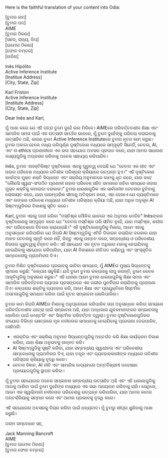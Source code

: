 Here is the faithful translation of your content into Odia:

[ତୁମର ନାମ]  
[ତୁମର ପଦ]  
AIME  
[ତୁମର ଠିକଣା]  
[ସହର, ରାଜ୍ୟ, ଜିପ]  
[ଇମେଲ ଠିକଣା]  
[ଫୋନ ନମ୍ବର]  
[ତାରିଖ]  

Inês Hipólito  
Active Inference Institute  
[Institue Address]  
[City, State, Zip]  

Karl Friston  
Active Inference Institute  
[Institute Address]  
[City, State, Zip]  

Dear Inês and Karl,

ମୁଁ ଆଶା କରେ ଯେ ଏହି ପତ୍ର ତୁମେ ଦୁହେଁ ଭଲ ମିଳିବେ। AIMEରେ ପରିବର୍ତ୍ତନଶୀଳ ଶିକ୍ଷା ଏବଂ ସାମାଜିକ ସମତା ପାଇଁ ଏକ ଉତ୍ସାହୀ ସମର୍ଥକ ଭାବରେ, ମୁଁ ତୁମେ ଦୁହେଁଙ୍କୁ ପରିଚୟ କରାଇବାକୁ ଉତ୍ସାହିତ ଅଛି, କାରଣ ତୁମେ Active Inference Instituteରେ ତୁମର ନୂତନ କାମ କରୁଛ। ତୁମର ଅଲଗା ହେଲେ ମଧ୍ୟ ପରିପୂର୍ଣ୍ଣ ଦୃଷ୍ଟିକୋଣ ମଧ୍ୟରେ ସମ୍ପୃକ୍ତି ସିନେର୍ଜି, ଚେତନା, AI, ଏବଂ ନା ethics ପ୍ରଣାଳୀରେ ଏକ ଭଲ ସହଯୋଗ ଅବସର ପ୍ରଦାନ କରେ, ଯାହା ଆମର ସାଧାରଣ ଲକ୍ଷ୍ୟଗୁଡିକୁ ଅଗ୍ରସର କରିବାକୁ ଅନେକ ସାହାଯ୍ୟ କରିପାରିବ।

Inês, ତୁମର ଏନାକ୍ଟିଭିଷ୍ଟ ଦୃଷ୍ଟିକୋଣ ଏହାକୁ ଗୁରୁତ୍ୱ ଦେଇଛି ଯେ "ଚେତନା ଏକ ଜୀବ ଏବଂ ତାହାର ପରିବେଶ ମଧ୍ୟରେ ଗତିଶୀଳ ପରିସ୍ପର କ୍ରିୟାରେ ଉତ୍ପନ୍ନ ହୁଏ।" ଏହି ଦୃଷ୍ଟିକୋଣ କାର୍ଲଙ୍କ ମୁକ୍ତ ଶକ୍ତି ସିଦ୍ଧାନ୍ତ ଏବଂ ସକ୍ରିୟ ଅନୁମାନରେ କାମକୁ ଧୃତ କରେ, ଯାହା କହେ "କୌଣସି ସ୍ୱୟଂ-ସଂଗଠିତ ପ୍ରଣାଳୀ ତାହାର ପରିବେଶ ସହିତ ସମତାରେ ରହିବା ସମୟରେ ତାହାର ମୁକ୍ତ ଶକ୍ତିକୁ କମାଇବା ଦରକାର।" ତୁମର ଧାରଣାଗୁଡିକ ଏକ ସାର୍ବଜନୀନ ଚେତନାର ବୁଝିବାକୁ ଲୋକାୟତ କରେ, ଯାହା ପାରମ୍ପରିକ ସୀମାକୁ ଅତିକ୍ରମ କରେ, ଏହା ଦେଖାଏ ଯେ ବ୍ୟକ୍ତିମାନେ ଏବଂ ତାଙ୍କର ପରିବେଶ ମଧ୍ୟରେ ଗତିଶୀଳ ପରିସ୍ପର କ୍ରିୟା ଅଛି, ଯାହା ଅଧିକ ଅନୁକୂଳ AI ସିଷ୍ଟମ୍‌ଗୁଡିକର ବିକାଶକୁ ସୂଚିତ କରେ।

Karl, ତୁମର ଏହାକୁ ଦାବୀ କରିବା "ମସ୍ତିଷ୍କ ମୌଳିକ ଭାବରେ ଏକ ଅନୁମାନ ମେଚିନ" Inêsଙ୍କର ଦୃଷ୍ଟିକୋଣକୁ ସମ୍ପୃକ୍ତ କରେ ଯେ "ଚେତନା ମସ୍ତିଷ୍କ ପରି ସୀମିତ ନୁହେଁ, ଯାହା ମସ୍ତିଷ୍କ, ଶରୀର ଏବଂ ପରିବେଶରେ ବିତରଣ କରାଯାଇଛି।" ଏହି ଦୃଷ୍ଟିକୋଣଗୁଡିକୁ ମିଶାଇ, ଆମେ ଏହାକୁ ଅନୁସନ୍ଧାନ କରିପାରିବା ଯେ କିପରି AI ସିଷ୍ଟମ୍‌ଗୁଡିକୁ ଏମିତି ଡିଜାଇନ କରାଯିବା ଦରକାର ଯାହା ମାନବ ଚେତନାକୁ ସ୍ମୃତି କରେ ନାହିଁ, କିନ୍ତୁ ଏହାକୁ ଉନ୍ନତ କରେ, ସମ୍ବନ୍ଧୀୟ ଓ ପରିବେଶୀୟ ନିଜତାର ଗୁରୁତ୍ୱକୁ ଚିହ୍ନଟ କରି। ଏହି ସହଯୋଗ ଏକ ନୂତନ ଅଧିକାର ମାନକୁ ନେଇଯିବାକୁ ନେଇଯିବାକୁ ସହଯୋଗ କରିପାରିବା, ଯାହା AI ବିକାଶରେ ନୀତିଗତ ଦାୟିତ୍ୱ ଏବଂ ସାଂସ୍କୃତିକ ସାମ୍ବେଧନାକୁ ପ୍ରାଥମିକତା ଦିଏ।

ତୁମର ମିଶିତ ଦୃଷ୍ଟିକୋଣର ପ୍ରଭାବକୁ ଭାବିବା ସମୟରେ, ମୁଁ AIMEର ମୁଖ୍ୟ ସିଦ୍ଧାନ୍ତକୁ ସ୍ମରଣ କରୁଛି: "କଳ୍ପନା ସବୁକିଛି। ଯଦି ତୁମେ ତୁମର କଳ୍ପନାକୁ ଲାଗୁ କରନ୍ତି, ତୁମେ କେବଳ ଆକୃତିଗୁଡିକୁ ଅନୁସରଣ କରୁଛ।" ଏହି ଧାରଣା ଆମେ ତୁମର ଧାରଣାଗୁଡିକୁ ଶିକ୍ଷା ସମତା ଏବଂ ସାମାଜିକ ପରିବର୍ତ୍ତନର ବ୍ୟାପକ ପ୍ରସଙ୍ଗରେ ଏକ ଗଭୀର ପୁନର୍ବିଚାର କରାଯିବାକୁ ପ୍ରେରଣା ଦିଏ। କଳ୍ପନାର ଶକ୍ତିକୁ ବ୍ୟବହାର କରି, ଆମେ ଶିକ୍ଷା ଏବଂ ପ୍ରଯୁକ୍ତିରେ ସିସ୍ଟମିକ ଅସମତାଗୁଡିକୁ ସମାଧାନ କରିବା ପାଇଁ ନୂତନ ସମ୍ଭାବନା ଖୋଲିପାରିବା।

ତୁମର କାମ କିପରି AIMEର ମିଶନକୁ ଅନୁପ୍ରେରଣ କରିପାରିବ ତାହା ଅନୁସନ୍ଧାନ କରିବା ସମୟରେ ପରିବର୍ତ୍ତନଶୀଳ ଯାତ୍ରା ପାଇଁ ସମ୍ଭାବନା ଅଛି, ଯାହା ଅନ୍ଧକାର ଯୁବକମାନଙ୍କର ସମ୍ଭାବନାକୁ ଖୋଲିବା ପାଇଁ ମେଣ୍ଟରିଂ ଏବଂ ସିସ୍ଟମିକ ପରିବର୍ତ୍ତନ ଦ୍ୱାରା। ତୁମର ଦୃଷ୍ଟିକୋଣଗୁଡିକର ସଂଯୋଗ ବିଭିନ୍ନ କ୍ଷେତ୍ରରେ ମୂଳ ନବୀନତାର ସମାଧାନକୁ ନେଇଯିବାକୁ ପ୍ରେରଣା ଦେଇପାରିବ, ସେହିପରି:

- ଏନାକ୍ଟିଭ ଏବଂ ସକ୍ରିୟ ଅନୁମାନ ସିଦ୍ଧାନ୍ତଗୁଡିକୁ ଅନ୍ତର୍ଗତ କରି ଶିକ୍ଷା କାର୍ୟକ୍ରମ ବିକାଶ କରିବା, ଯାହା ଶିକ୍ଷା ଅନୁଭବକୁ ଉନ୍ନତ କରି।
- AI ସିଷ୍ଟମ୍‌ଗୁଡିକୁ ସୃଷ୍ଟି କରିବା, ଯାହା ସମ୍ବନ୍ଧୀୟ ସ୍ୱାଧୀନତା ଏବଂ ପରିବେଶୀୟ ସାମ୍ବେଧନାକୁ ପ୍ରାଥମିକତା ଦିଏ, ଯାହା ତନ୍ତ୍ର ଏବଂ ବ୍ୟବହାରକାରୀଙ୍କ ମଧ୍ୟରେ ଗତିଶୀଳ ପରିସ୍ପର କ୍ରିୟାକୁ ବୃଦ୍ଧି କରେ।
- ଚେତନା ବିଜ୍ଞାନ, AI ନୀତି ଏବଂ ସାମାଜିକ ଉଦ୍ୟମରେ ଅନ୍ତର୍ବିଶ୍ରାମୀ ଗବେଷଣା ପ୍ରୟୋଗଗୁଡିକୁ ସ୍ଥାପନ କରିବା।

ମୁଁ ତୁମର ସହଯୋଗର ଅନେକ ସମ୍ଭାବନା ସମ୍ବନ୍ଧୀୟ ଉତ୍ସାହିତ ଅଛି ଏବଂ ଏହି ଧାରଣାଗୁଡିକୁ ଆଗକୁ ଆଣିବା ପାଇଁ ତୁମେ ଦୁହେଁଙ୍କ ମଧ୍ୟରେ ଏକ ସଭା ଆୟୋଜନ କରିବାକୁ ଚାହାଁ। ସେଥିରେ, ଆମେ ଏକ ସ୍ୱାଭିମାନୀ ନବୀନତାର ପରିବେଶକୁ ଉତ୍ପନ୍ନ କରିପାରିବା, ଯାହା ଆମର କାମର ଅନ୍ତର୍କ୍ରିୟାକୁ ସମ୍ମାନ କରେ ଏବଂ ଆମର ପ୍ରଭାବକୁ ବୃଦ୍ଧି କରେ।

ଏହି ସହଯୋଗର ଅବସରକୁ ବିଚାର କରିବା ପାଇଁ ଧନ୍ୟବାଦ। ମୁଁ ତୁମରୁ ଶୀଘ୍ର ଶୁଣିବାକୁ ଆଶା କରୁଛି।

ଗରମ ସମ୍ବୋଧନ ସହ,

Jack Manning Bancroft  
AIME  
[ତୁମର ଇମେଲ ଠିକଣା]  
[ତୁମର ଫୋନ ନମ୍ବର]